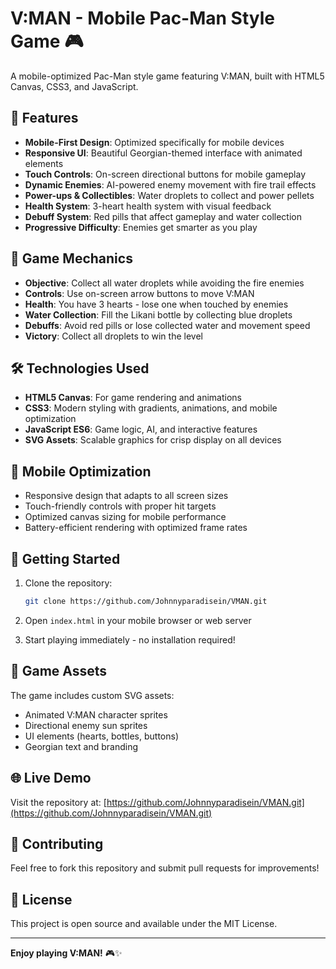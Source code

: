 # V:MAN - Mobile Pac-Man Style Game 🎮

A mobile-optimized Pac-Man style game featuring V:MAN, built with HTML5 Canvas, CSS3, and JavaScript.

## 🌟 Features

- **Mobile-First Design**: Optimized specifically for mobile devices
- **Responsive UI**: Beautiful Georgian-themed interface with animated elements
- **Touch Controls**: On-screen directional buttons for mobile gameplay
- **Dynamic Enemies**: AI-powered enemy movement with fire trail effects
- **Power-ups & Collectibles**: Water droplets to collect and power pellets
- **Health System**: 3-heart health system with visual feedback
- **Debuff System**: Red pills that affect gameplay and water collection
- **Progressive Difficulty**: Enemies get smarter as you play

## 🎯 Game Mechanics

- **Objective**: Collect all water droplets while avoiding the fire enemies
- **Controls**: Use on-screen arrow buttons to move V:MAN
- **Health**: You have 3 hearts - lose one when touched by enemies
- **Water Collection**: Fill the Likani bottle by collecting blue droplets
- **Debuffs**: Avoid red pills or lose collected water and movement speed
- **Victory**: Collect all droplets to win the level

## 🛠️ Technologies Used

- **HTML5 Canvas**: For game rendering and animations
- **CSS3**: Modern styling with gradients, animations, and mobile optimization
- **JavaScript ES6**: Game logic, AI, and interactive features
- **SVG Assets**: Scalable graphics for crisp display on all devices

## 📱 Mobile Optimization

- Responsive design that adapts to all screen sizes
- Touch-friendly controls with proper hit targets
- Optimized canvas sizing for mobile performance
- Battery-efficient rendering with optimized frame rates

## 🚀 Getting Started

1. Clone the repository:
   ```bash
   git clone https://github.com/Johnnyparadisein/VMAN.git
   ```

2. Open `index.html` in your mobile browser or web server

3. Start playing immediately - no installation required!

## 🎨 Game Assets

The game includes custom SVG assets:
- Animated V:MAN character sprites
- Directional enemy sun sprites  
- UI elements (hearts, bottles, buttons)
- Georgian text and branding

## 🌐 Live Demo

Visit the repository at: [https://github.com/Johnnyparadisein/VMAN.git](https://github.com/Johnnyparadisein/VMAN.git)

## 🤝 Contributing

Feel free to fork this repository and submit pull requests for improvements!

## 📄 License

This project is open source and available under the MIT License.

---

**Enjoy playing V:MAN!** 🎮✨ 